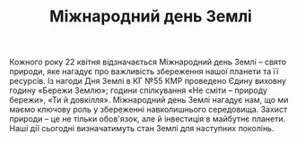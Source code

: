 ﻿---
title: Міжнародний день Землі
---

Кожного року 22 квітня відзначається Міжнародний день Землі – свято природи, яке нагадує про важливість збереження нашої планети та її ресурсів. Із нагоди Дня Землі в КГ №55 КМР проведено Єдину виховну годину «Бережи Землю»; години спілкування «Не сміти – природу бережи», «Ти й довкілля». Міжнародний день Землі нагадує нам, що ми маємо ключову роль у збереженні навколишнього середовища. Захист природи – це не тільки обов'язок, але й інвестиція в майбутнє планети. Наші дії сьогодні визначатимуть стан Землі для наступних поколінь.

<slideshow />
